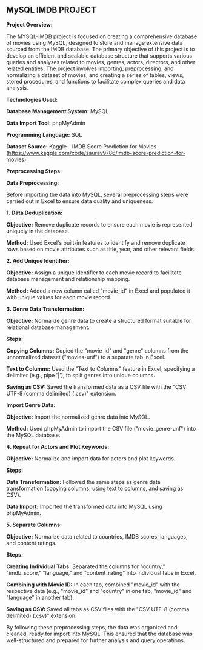 ## MySQL IMDB PROJECT
**Project Overview:** 

The MYSQL-IMDB project is focused on creating a comprehensive database of movies using MySQL, designed to store and manage extensive data sourced from the IMDB database. The primary objective of this project is to develop an efficient and scalable database structure that supports various queries and analyses related to movies, genres, actors, directors, and other related entities. The project involves importing, preprocessing, and normalizing a dataset of movies, and creating a series of tables, views, stored procedures, and functions to facilitate complex queries and data analysis.

**Technologies Used:**

**Database Management System:** MySQL

**Data Import Tool:** phpMyAdmin

**Programming Language:** SQL

**Dataset Source:** Kaggle - IMDB Score Prediction for Movies (https://www.kaggle.com/code/saurav9786/imdb-score-prediction-for-movies)

**Preprocessing Steps:**

**Data Preprocessing:**

Before importing the data into MySQL, several preprocessing steps were carried out in Excel to ensure data quality and uniqueness.

**1. Data Deduplication:**

**Objective:** Remove duplicate records to ensure each movie is represented uniquely in the database.

**Method:** Used Excel's built-in features to identify and remove duplicate rows based on movie attributes such as title, year, and other relevant fields.

**2. Add Unique Identifier:**

**Objective:** Assign a unique identifier to each movie record to facilitate database management and relationship mapping.

**Method:** Added a new column called "movie_id" in Excel and populated it with unique values for each movie record.

**3. Genre Data Transformation:**

**Objective:** Normalize genre data to create a structured format suitable for relational database management. 

**Steps:**

**Copying Columns:** Copied the "movie_id" and "genre" columns from the unnormalized dataset ("movies-unf") to a separate tab in Excel.

**Text to Columns:** Used the "Text to Columns" feature in Excel, specifying a delimiter (e.g., pipe '|'), to split genres into unique columns.

**Saving as CSV:** Saved the transformed data as a CSV file with the "CSV UTF-8 (comma delimited) (.csv)" extension.

**Import Genre Data:**

**Objective:** Import the normalized genre data into MySQL.

**Method:** Used phpMyAdmin to import the CSV file ("movie_genre-unf") into the MySQL database.

**4. Repeat for Actors and Plot Keywords:**

**Objective:** Normalize and import data for actors and plot keywords. 

**Steps:**

**Data Transformation:** Followed the same steps as genre data transformation (copying columns, using text to columns, and saving as CSV).

**Data Import:** Imported the transformed data into MySQL using phpMyAdmin.

**5. Separate Columns:**

**Objective:** Normalize data related to countries, IMDB scores, languages, and content ratings.

**Steps:**

**Creating Individual Tabs:** Separated the columns for "country," "imdb_score," "language," and "content_rating" into individual tabs in Excel. 

**Combining with Movie ID:** In each tab, combined "movie_id" with the respective data (e.g., "movie_id" and "country" in one tab, "movie_id" and "language" in another tab).

**Saving as CSV:** Saved all tabs as CSV files with the "CSV UTF-8 (comma delimited) (.csv)" extension.

By following these preprocessing steps, the data was organized and cleaned, ready for import into MySQL. This ensured that the database was well-structured and prepared for further analysis and query operations.




